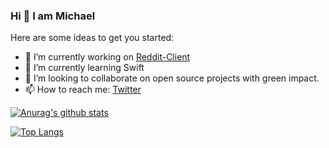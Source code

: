 ### Hi 👋 I am Michael

Here are some ideas to get you started:

- 🔭 I’m currently working on [Reddit-Client](https://github.com/Tokko55v2/reddit-client)
- 🌱 I’m currently learning Swift
- 👯 I’m looking to collaborate on open source projects with green impact.
- 📫 How to reach me: [Twitter](https://twitter.com/michaelkro6)

[![Anurag's github stats](https://github-readme-stats.vercel.app/api?username=Tokko55v2)](https://github.com/anuraghazra/github-readme-stats)

[![Top Langs](https://github-readme-stats.vercel.app/api/top-langs/?username=Tokko55v2)](https://github.com/anuraghazra/github-readme-stats)
